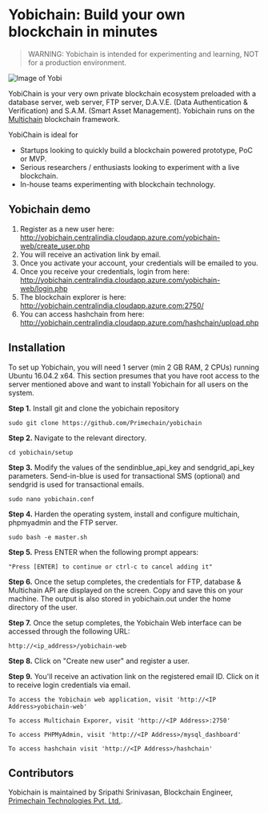 # Yobichain: Build your own blockchain in minutes

> WARNING: Yobichain is intended for experimenting and learning, NOT for a production environment.

![Image of Yobi](http://www.bankchaintech.com/images/github/github_yobichain.png)


YobiChain is your very own private blockchain ecosystem preloaded with a database server, web server, FTP server, D.A.V.E. (Data Authentication & Verification) and S.A.M. (Smart Asset Management). Yobichain runs on the [Multichain](https://github.com/MultiChain) blockchain framework.

YobiChain is ideal for

* Startups looking to quickly build a blockchain powered prototype, PoC or MVP.
* Serious researchers / enthusiasts looking to experiment with a live blockchain.
* In-house teams experimenting with blockchain technology.

## Yobichain demo

1. Register as a new user here: http://yobichain.centralindia.cloudapp.azure.com/yobichain-web/create_user.php
2. You will receive an activation link by email.
3. Once you activate your account, your credentials will be emailed to you.
4. Once you receive your credentials, login from here: http://yobichain.centralindia.cloudapp.azure.com/yobichain-web/login.php
5. The blockchain explorer is here: http://yobichain.centralindia.cloudapp.azure.com:2750/
6. You can access hashchain from here: http://yobichain.centralindia.cloudapp.azure.com/hashchain/upload.php

## Installation

To set up Yobichain, you will need 1 server (min 2 GB RAM, 2 CPUs) running Ubuntu 16.04.2 x64. This section presumes that you have root access to the server mentioned above and want to install Yobichain for all users on the system.

**Step 1.**  Install git and clone the yobichain repository

    sudo git clone https://github.com/Primechain/yobichain
	
**Step 2.** Navigate to the relevant directory.

    cd yobichain/setup

**Step 3.** Modify the values of the sendinblue_api_key and sendgrid_api_key parameters. Send-in-blue is used for transactional SMS (optional) and sendgrid is used for transactional emails.

    sudo nano yobichain.conf
	
**Step 4.** Harden the operating system, install and configure multichain, phpmyadmin and the FTP server.

    sudo bash -e master.sh

**Step 5.** Press ENTER when the following prompt appears:

	"Press [ENTER] to continue or ctrl-c to cancel adding it"
   
**Step 6.**  Once the setup completes, the credentials for FTP, database & Multichain API are displayed on the screen. Copy and save this on your machine. The output is also stored in yobichain.out under the home directory of the user.

**Step 7.** Once the setup completes, the Yobichain Web interface can be accessed through the following URL:
    
    http://<ip_address>/yobichain-web
	
**Step 8.** Click on "Create new user" and register a user.

**Step 9.** You'll receive an activation link on the registered email ID. Click on it to receive login credentials via email.
    
    To access the Yobichain web application, visit 'http://<IP Address>yobichain-web'

    To access Multichain Exporer, visit 'http://<IP Address>:2750'

    To access PHPMyAdmin, visit 'http://<IP Address>/mysql_dashboard'
    
    To access hashchain visit 'http://<IP Address>/hashchain'

## Contributors

Yobichain is maintained by Sripathi Srinivasan, Blockchain Engineer, [Primechain Technologies Pvt. Ltd.](http://www.primechaintech.com). 
